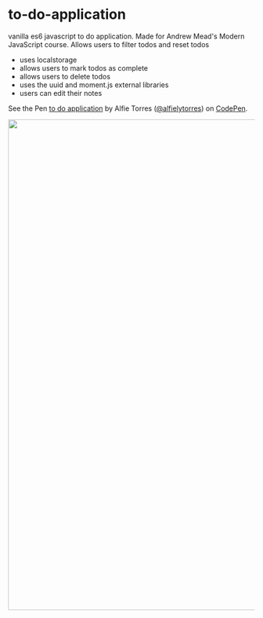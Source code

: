 # to-do-application
vanilla es6 javascript to do application. Made for Andrew Mead's Modern JavaScript course. Allows users to filter todos and reset todos
- uses localstorage
- allows users to mark todos as complete 
- allows users to delete todos
- uses the uuid and moment.js external libraries
- users can edit their notes

See the Pen <a href='https://codepen.io/alfielytorres/project/full/Abnqrd'>to do application</a> by Alfie Torres (<a href='https://codepen.io/alfielytorres'>@alfielytorres</a>) on <a href='https://codepen.io'>CodePen</a>.

<img src="https://i.imgur.com/ZXNIyAQ.gif" width="1000"/>
